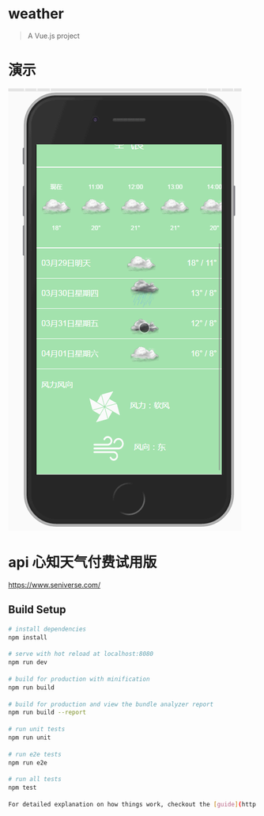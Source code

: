 # weather

> A Vue.js project
# 演示
![点击查看演示效果](https://github.com/heyanfeng/weather-app/blob/master/static/demo/demo.gif)

# api 心知天气付费试用版
https://www.seniverse.com/

## Build Setup

``` bash
# install dependencies
npm install

# serve with hot reload at localhost:8080
npm run dev

# build for production with minification
npm run build

# build for production and view the bundle analyzer report
npm run build --report

# run unit tests
npm run unit

# run e2e tests
npm run e2e

# run all tests
npm test

For detailed explanation on how things work, checkout the [guide](http://vuejs-templates.github.io/webpack/) and [docs for vue-loader](http://vuejs.github.io/vue-loader).
